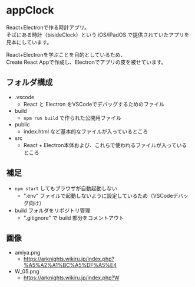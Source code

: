 # appClock
React+Electronで作る時計アプリ。\
そばにある時計（bisideClock）という iOS/iPadOS で提供されていたアプリを見本にしています。

React+Electronを学ぶことを目的としているため、\
Create React Appで作成し、Electronでアプリの皮を被せています。

## フォルダ構成
- .vscode
  - React と Electron をVSCodeでデバッグするためのファイル
- build
  - `npm run build` で作られた公開用ファイル
- public
  - index.html など基本的なファイルが入っているところ
- src
  - React + Electron本体および、これらで使われるファイルが入っているところ

## 補足
- `npm start` してもブラウザが自動起動しない
  - ".env" ファイルで起動しないように設定しているため（VSCodeデバッグ向け）
- build フォルダをリポジトリ管理
  - ".gitignore" で build 部分をコメントアウト

## 画像
- amiya.png
  - https://arknights.wikiru.jp/index.php?%A5%A2%A1%BC%A5%DF%A5%E4
- W_05.png
  - https://arknights.wikiru.jp/index.php?W
